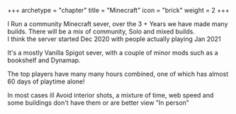 +++
archetype = "chapter"
title = "Minecraft"
icon = "brick"
weight = 2
+++



I Run a community Minecraft sever, over the  3 + Years we have made many builds. There will be a mix of community, Solo and mixed builds.  
I think the server started Dec 2020 with people actually playing Jan 2021  

It's a mostly Vanilla Spigot sever, with a couple of minor mods such as a bookshelf and Dynamap.  

The top players have many many hours combined, one of which has almost 60 days of playtime alone!  

In most cases ill Avoid interior shots, a mixture of time, web speed and some buildings don't have them or are better view "In person"  
